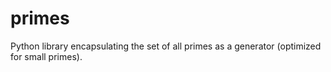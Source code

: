 # primes
Python library encapsulating the set of all primes as a generator (optimized for small primes).
